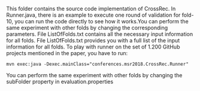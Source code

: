 This folder contains the source code implementation of CrossRec. In Runner.java, there is an example to execute one round of validation for fold-10, you can run the code directly to see how it works.You can perform the same experiment with other folds by changing the corresponding parameters. File ListOfFolds.txt contains all the necessary input information for all folds.	 File ListOfFolds.txt provides you with a full list of the input information for all folds.
To play with runner on the set of 1.200 GitHub projects mentioned in the paper, you have to run:

```
mvn exec:java -Dexec.mainClass="conferences.msr2018.CrossRec.Runner"
```
You can perform the same experiment with other folds by changing the subFolder property in evaluation.properties 


